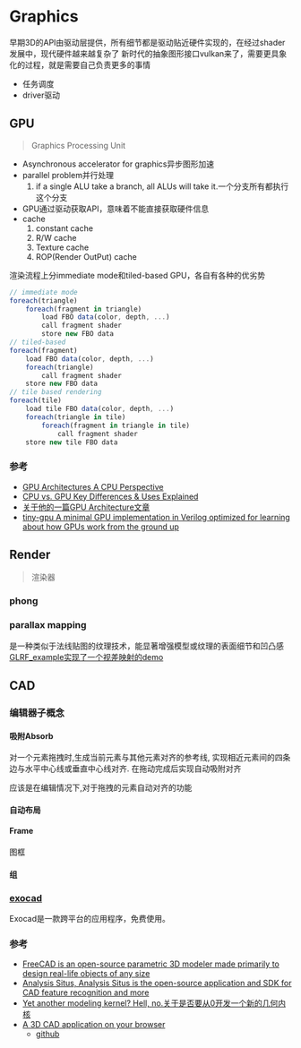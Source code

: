 # Graphics

早期3D的API由驱动层提供，所有细节都是驱动贴近硬件实现的，在经过shader发展中，现代硬件越来越复杂了
新时代的抽象图形接口vulkan来了，需要更具象化的过程，就是需要自己负责更多的事情
- 任务调度
- driver驱动

## GPU
> Graphics Processing Unit

- Asynchronous accelerator for graphics异步图形加速
- parallel problem并行处理
    1. if a single ALU take a branch, all ALUs will take it.一个分支所有都执行这个分支
- GPU通过驱动获取API，意味着不能直接获取硬件信息
- cache
    1. constant cache
    2. R/W cache
    3. Texture cache
    4. ROP(Render OutPut) cache

渲染流程上分immediate mode和tiled-based GPU，各自有各种的优劣势
```js
// immediate mode
foreach(triangle)
    foreach(fragment in triangle)
        load FBO data(color, depth, ...)
        call fragment shader
        store new FBO data
// tiled-based
foreach(fragment)
    load FBO data(color, depth, ...)
    foreach(triangle)
        call fragment shader
    store new FBO data
// tile based rendering
foreach(tile)
    load tile FBO data(color, depth, ...)
    foreach(triangle in tile)
        foreach(fragment in triangle in tile)
            call fragment shader
    store new tile FBO data
```

### 参考

- [GPU Architectures A CPU Perspective](https://courses.cs.washington.edu/courses/cse471/13sp/lectures/GPUsStudents.pdf)
- [CPU vs. GPU Key Differences & Uses Explained](https://www.run.ai/guides/multi-gpu/cpu-vs-gpu)
- [关于他的一篇GPU Architecture文章](https://github.com/Kangz)
- [tiny-gpu A minimal GPU implementation in Verilog optimized for learning about how GPUs work from the ground up](https://github.com/adam-maj/tiny-gpu)

## Render
> 渲染器

### phong

### parallax mapping
是一种类似于法线贴图的纹理技术，能显著增强模型或纹理的表面细节和凹凸感
[GLRF_example实现了一个视差映射的demo](https://github.com/DunkleMango/GLRF_Example)


## CAD

### 编辑器子概念

#### 吸附Absorb

对一个元素拖拽时,生成当前元素与其他元素对齐的参考线,
实现相近元素间的四条边与水平中心线或垂直中心线对齐.
在拖动完成后实现自动吸附对齐

应该是在编辑情况下,对于拖拽的元素自动对齐的功能

#### 自动布局

#### Frame
图框
#### 组

### [exocad](https://exocad.com/)

Exocad是一款跨平台的应用程序，免费使用。

### 参考

- [FreeCAD is an open-source parametric 3D modeler made primarily to design real-life objects of any size](https://github.com/FreeCAD/FreeCAD)
- [Analysis Situs, Analysis Situs is the open-source application and SDK for CAD feature recognition and more](https://analysissitus.org/index.html)
- [Yet another modeling kernel? Hell, no.关于是否要从0开发一个新的几何内核](https://quaoar.su/blog/page/modeling-kernel-no-thanks)
- [A 3D CAD application on your browser](https://chili3d.com/)
    - [github](https://github.com/xiangechen/chili3d)
